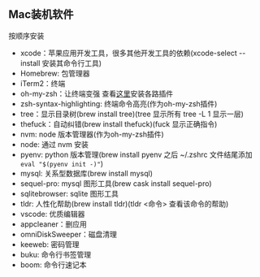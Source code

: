 ## Mac装机软件
按顺序安装
- xcode：苹果应用开发工具，很多其他开发工具的依赖(xcode-select --install 安装其命令行工具)
- Homebrew: 包管理器
- iTerm2：终端
- oh-my-zsh：让终端变强 查看[这里](./oh-my-zsh.md)安装各路插件
- zsh-syntax-highlighting: 终端命令高亮(作为oh-my-zsh插件)
- tree：显示目录树(brew install tree)(tree 显示所有 tree -L 1 显示一层)
- thefuck：自动纠错(brew install thefuck)(fuck 显示正确指令)
- nvm: node 版本管理器(作为oh-my-zsh插件)
- node: 通过 nvm 安装
- pyenv: python 版本管理(brew install pyenv 之后 ~/.zshrc 文件结尾添加 `eval "$(pyenv init -)"`)
- mysql: 关系型数据库(brew install mysql)
- sequel-pro: mysql 图形工具(brew cask install sequel-pro)
- sqlitebrowser: sqlite 图形工具
- tldr: 人性化帮助(brew install tldr)(tldr <命令> 查看该命令的帮助)
- vscode: 优质编辑器
- appcleaner：删应用
- omniDiskSweeper：磁盘清理
- keeweb: 密码管理  
- buku: 命令行书签管理
- boom: 命令行速记本